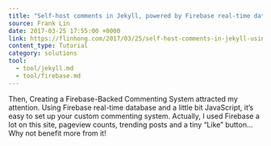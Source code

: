 ```yaml
---
title: "Self-host comments in Jekyll, powered by Firebase real-time database"
source: Frank Lin
date: 2017-03-25 17:55:00 +0000
link: https://flinhong.com/2017/03/25/self-host-comments-in-jekyll-using-firebase-database/
content_type: Tutorial
category: solutions
tool:
  - tool/jekyll.md
  - tool/firebase.md
---
```

Then, Creating a Firebase-Backed Commenting System attracted my attention. Using Firebase real-time database and a little bit JavaScript, it’s easy to set up your custom commenting system. Actually, I used Firebase a lot on this site, pageview counts, trending posts and a tiny “Like” button… Why not benefit more from it!
